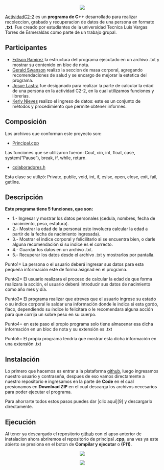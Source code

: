 <p align="center"><a href="https://github.com/LEOITOO56/ActividadC2-2" target="_blank">
    <img src="https://s2.aconvert.com/convert/p3r68-cdx67/ti0kn-tkss5.png">
</a></p>

[ActividadC2-2][1] es un **programa de C++** desarrollado para realizar recoleccion, 
grabado y recuperacion de datos de una persona en formato **.txt**. Fue creado por estudiantes de 
la universidad Tecnica Luis Vargas Torres de Esmeraldas como parte de un trabajo grupal.
 
Participantes
-------------

* [Edison Ramirez][2] la estructura del programa  ejecutado en un archivo .txt y mostrar su contenido en bloc de nota.
* [Gerald Swanson][3] realizo la seccion de masa corporal, agregando recomendaciones de salud y se encargo de mejorar la estetica del programa.
* [Josue Lastra][4] fue desiganado para realizar la parte de calcular la edad de una persona en la actividad C2-2, en la cual utilizamos funciones y librerias.
* [Kerly Nieves][5] realizo el ingreso de datos: este es un conjunto de métodos y procedimiento que permite obtener informes.

Composición
-----------

Los archivos que conforman este proyecto son:

* [Principal.cpp][6] 

Las funciones  que se utilizaron fueron:
Cout, cin, int, float, case, system(“Pause”), break, if, while, return.

* [colaboradores.h][7]

Esta clase se utilizó:
Private, public, void, int, if, eslse, open, close, exit, fail, getline.

Descripción
-----------

**Este programa tiene 5 funciones, que son:**

* 1.- Ingresar y mostrar los datos personales (cedula, nombres, fecha de nacimiento, peso, estatura).
* 2.- Mostrar la edad de la persona( esto involucra calcular la edad a partir de la fecha de nacimiento ingresada).
* 3.- Mostrar el indice corporal y felicilitarlo si se encuentra bien,  o darle alguna recomendación si su indice es el correcto.
* 4.- Guardar los datos en un archivo .txt.
* 5.- Recuperar los datos desde el archivo .txt y mostrarlos por pantalla.

Punto1= La persona o el usuario deberá  ingresar sus datos para  esta pequeña información  este de forma asignad en el programa.

Punto2= El usuario realizara el proceso de calcular la edad de que forma  realizara la acción, el usuario deberá introducir sus datos de nacimiento como año mes y día.

Punto3= El programa realizar que atreves   que el usuario ingrese su estado o su índice corporal le saldar una información donde le indica si esta gordo, 
flaco, dependiendo su índice lo felicitara o le recomendara alguna acción para que corrija un sobre peso en su cuerpo.

Punto4= en este paso el propio programa solo tiene almacenar esa dicha información en un bloc de nota y su extensión es .txt

Punto5= El propia programa tendría que mostrar esta dicha información en una extensión .txt

Instalación
-----------

Lo primero que hacemos es entrar a la plataforma [github][8], 
luego ingresamos nuestro usuario y contraseña, 
despues de eso vamos directamente a nuestro repositorio 
e ingresamos en la parte de **Code** en el cual presionamos 
en **Download ZIP** en el cual descarga los archivos necesarios para
poder ejecutar el programa.

Para ahorrarte todos estos pasos puedes dar [clic aquí][9] y descargarlo directamente.

Ejecución
---------

Al tener ya descargado el repositorio [github][8] con el apso anterior de instalacion ahora abriremos el repositorio de principal **.cpp**, 
una ves ya este abierto se presiona en el boton de **Compilar y ejecutar** o **(F11)**.

<p align="center"><a href="https://github.com/LEOITOO56/ActividadC2-2" target="_blank">
    <img src="https://s2.aconvert.com/convert/p3r68-cdx67/tbkq8-s9cmt.png">
</a></p>

<p align="center"><a href="https://github.com/LEOITOO56/ActividadC2-2" target="_blank">
    <img src="https://i.ibb.co/8zVdzN1/sadfasdfasdf.png">
</a></p>

[1]: https://github.com/LEOITOO56/ActividadC2-2
[2]: https://github.com/LEOITOO56
[3]: https://github.com/gerswanb
[4]: https://github.com/josuesamuellastra
[5]: https://github.com/kerlynieve
[6]: https://github.com/LEOITOO56/ActividadC2-2/blob/main/Principal.cpp
[7]: https://github.com/LEOITOO56/ActividadC2-2/blob/main/colaboradores.h
[8]: https://github.com/
